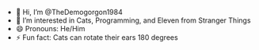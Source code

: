 - 👋 Hi, I’m @TheDemogorgon1984
- 👀 I’m interested in Cats, Programming, and Eleven from Stranger Things
- 😄 Pronouns: He/Him
- ⚡ Fun fact: Cats can rotate their ears 180 degrees

<!---
KitcatCatlord/KitcatCatlord is a ✨ special ✨ repository because its `README.md` (this file) appears on your GitHub profile.
You can click the Preview link to take a look at your changes.
--->

